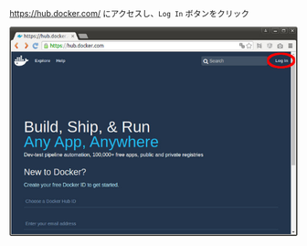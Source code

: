 https://hub.docker.com/ にアクセスし、`Log In` ボタンをクリック

![Click Docker Hub](resources/dockerhub-click-login.jpg)
